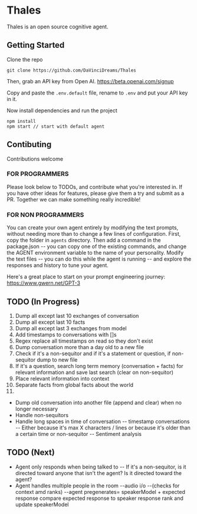 # Thales
Thales is an open source cognitive agent.

## Getting Started
Clone the repo
```
git clone https://github.com/DaVinciDreams/Thales
```

Then, grab an API key from Open AI.
https://beta.openai.com/signup

Copy and paste the `.env.default` file, rename to `.env` and put your API key in it.

Now install dependencies and run the project
```
npm install
npm start // start with default agent
```

## Contibuting
Contributions welcome

### FOR PROGRAMMERS
Please look below to TODOs, and contribute what you're interested in. If you have other ideas for features, please give them a try and submit as a PR. Together we can make something really incredible!

### FOR NON PROGRAMMERS
You can create your own agent entirely by modifying the text prompts, without needing more than to change a few lines of configuration. First, copy the folder in `agents` directory. Then add a command in the package.json -- you can copy one of the existing commands, and change the AGENT environment variable to the name of your personality. Modify the text files -- you can do this while the agent is running -- and explore the responses and history to tune your agent.

Here's a great place to start on your prompt engineering journey: https://www.gwern.net/GPT-3

## TODO (In Progress)
1. Dump all except last 10 exchanges of conversation
2. Dump all except last 10 facts
3. Dump all except last 3 exchanges from model
4. Add timestamps to conversations with []s
5. Regex replace all timestamps on read so they don't exist
6. Dump conversation more than a day old to a new file
7. Check if it's a non-sequitor and if it's a statement or question, if non-sequitor dump to new file
8. If it's a question, search long term memory (conversation + facts) for relevant information and save last search (clear on non-sequitor)
9. Place relevant information into context
11. Separate facts from global facts about the world
12. 
- Dump old conversation into another file (append and clear) when no longer necessary
- Handle non-sequitors
- Handle long spaces in time of conversation -- timestamp conversations
-- Either because it's max X characters / lines or because it's older than a certain time or non-sequitor
-- Sentiment analysis

## TODO (Next)
- Agent only responds when being talked to
-- If it's a non-sequitor, is it directed toward anyone that isn't the agent? Is it directed toward the agent?
- Agent handles multiple people in the room
--audio i/o
--(checks for context amd ranks)
--agent pregenerates= speakerModel + expected response
    compare expected response to speaker response 
        rank and update speakerModel 


